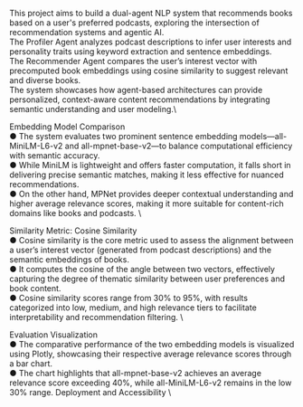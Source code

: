 This project aims to build a dual-agent NLP system that recommends books based on a user's preferred podcasts, exploring the intersection of recommendation systems and agentic AI.\
The Profiler Agent analyzes podcast descriptions to infer user interests and personality traits using keyword extraction and sentence embeddings.\
The Recommender Agent compares the user’s interest vector with precomputed book embeddings using cosine similarity to suggest relevant and diverse books.\
The system showcases how agent-based architectures can provide personalized, context-aware content recommendations by integrating semantic understanding and user modeling.\

Embedding Model Comparison \
● The system evaluates two prominent sentence embedding models—all-MiniLM-L6-v2 and all-mpnet-base-v2—to balance computational efficiency with semantic accuracy. \
● While MiniLM is lightweight and offers faster computation, it falls short in delivering precise semantic matches, making it less effective for nuanced recommendations. \
● On the other hand, MPNet provides deeper contextual understanding and higher average relevance scores, making it more suitable for content-rich domains like books and podcasts. \

Similarity Metric: Cosine Similarity \
● Cosine similarity is the core metric used to assess the alignment between a user’s interest vector (generated from podcast descriptions) and the semantic embeddings of books. \
● It computes the cosine of the angle between two vectors, effectively capturing the degree of thematic similarity between user preferences and book content. \
● Cosine similarity scores range from 30% to 95%, with results categorized into low, medium, and high relevance tiers to facilitate interpretability and recommendation filtering. \

Evaluation Visualization \
● The comparative performance of the two embedding models is visualized using Plotly, showcasing their respective average relevance scores through a bar chart.\
● The chart highlights that all-mpnet-base-v2 achieves an average relevance score exceeding 40%, while all-MiniLM-L6-v2 remains in the low 30% range. Deployment and Accessibility \

